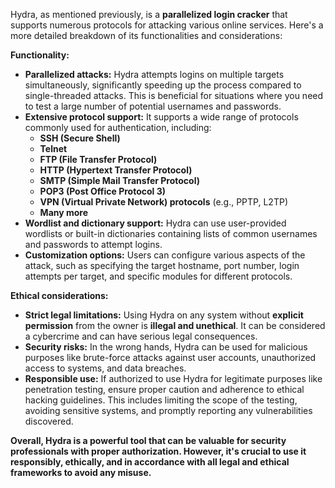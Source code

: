 Hydra, as mentioned previously, is a **parallelized login cracker** that supports numerous protocols for attacking various online services. Here's a more detailed breakdown of its functionalities and considerations:

**Functionality:**

- **Parallelized attacks:** Hydra attempts logins on multiple targets simultaneously, significantly speeding up the process compared to single-threaded attacks. This is beneficial for situations where you need to test a large number of potential usernames and passwords.
- **Extensive protocol support:** It supports a wide range of protocols commonly used for authentication, including:
    - **SSH (Secure Shell)**
    - **Telnet**
    - **FTP (File Transfer Protocol)**
    - **HTTP (Hypertext Transfer Protocol)**
    - **SMTP (Simple Mail Transfer Protocol)**
    - **POP3 (Post Office Protocol 3)**
    - **VPN (Virtual Private Network) protocols** (e.g., PPTP, L2TP)
    - **Many more**
- **Wordlist and dictionary support:** Hydra can use user-provided wordlists or built-in dictionaries containing lists of common usernames and passwords to attempt logins.
- **Customization options:** Users can configure various aspects of the attack, such as specifying the target hostname, port number, login attempts per target, and specific modules for different protocols.

**Ethical considerations:**

- **Strict legal limitations:** Using Hydra on any system without **explicit permission** from the owner is **illegal and unethical**. It can be considered a cybercrime and can have serious legal consequences.
- **Security risks:** In the wrong hands, Hydra can be used for malicious purposes like brute-force attacks against user accounts, unauthorized access to systems, and data breaches.
- **Responsible use:** If authorized to use Hydra for legitimate purposes like penetration testing, ensure proper caution and adherence to ethical hacking guidelines. This includes limiting the scope of the testing, avoiding sensitive systems, and promptly reporting any vulnerabilities discovered.

**Overall, Hydra is a powerful tool that can be valuable for security professionals with proper authorization. However, it's crucial to use it responsibly, ethically, and in accordance with all legal and ethical frameworks to avoid any misuse.**